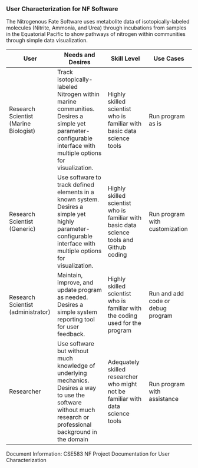 ### User Characterization for NF Software ### 
The Nitrogenous Fate Software uses metabolite data of isotopically-labeled molecules (Nitrite, Ammonia, and Urea) through incubations from samples in the Equatorial Pacific to show pathways of nitrogen within communities through simple data visualization.

| User               | Needs and Desires  | Skill Level        | Use Cases          |
|--------------------|--------------------|--------------------|--------------------|
| Research Scientist (Marine Biologist) | Track isotopically-labeled Nitrogen within marine communities. Desires a simple yet parameter-configurable interface with multiple options for visualization. | Highly skilled scientist who is familiar with basic data science tools | Run program as is
| Research Scientist (Generic) | Use software to track defined elements in a known system. Desires a simple yet highly parameter-configurable interface with multiple options for visualization.  | Highly skilled scientist who is familiar with basic data science tools and Github coding | Run program with customization
| Research Scientist (administrator) | Maintain, improve, and update program as needed. Desires a simple system reporting tool for user feedback. | Highly skilled scientist who is familiar with the coding used for the program | Run and add code or debug program |
| Researcher | Use software but without much knowledge of underlying mechanics. Desires a way to use the software without much research or professional background in the domain | Adequately skilled researcher who might not be familiar with data science tools | Run program with assistance |

Document Information: CSE583 NF Project Documentation for User Characterization


